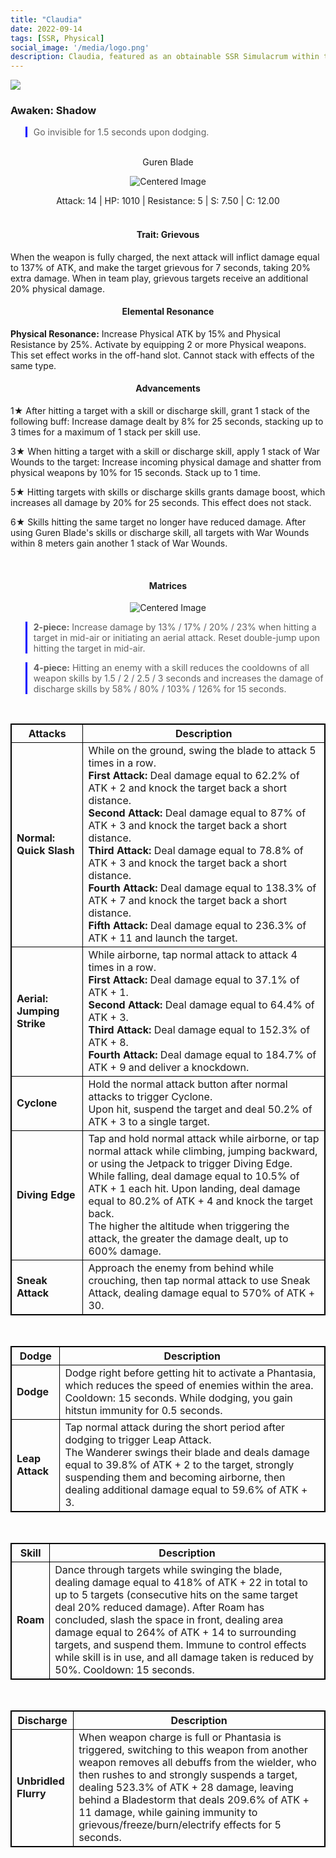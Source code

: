 ```yaml
---
title: "Claudia"
date: 2022-09-14
tags: [SSR, Physical]
social_image: '/media/logo.png'
description: Claudia, featured as an obtainable SSR Simulacrum within the simulacrum system, associated with the weapon Guren Blade.
---
```

![](https://i.postimg.cc/QMy2ZndX/Simulacrum-Claudia-Awaken.webp)

### Awaken: Shadow
> Go invisible for 1.5 seconds upon dodging.

</br>

<center>
Guren Blade
</center>

<p align="center">
    <img src="https://i.postimg.cc/SRwjvGwR/Icon-Weapon-Guren-Blade.webp" alt="Centered Image">
</p>

<center>
Attack: 14 | HP: 1010 | Resistance: 5 | S: 7.50 | C: 12.00
</center>

</br>

<h4 style="text-align: center;"> Trait: Grievous</h4>

When the weapon is fully charged, the next attack will inflict damage equal to 137% of ATK, and make the target grievous for 7 seconds, taking 20% extra damage. When in team play, grievous targets receive an additional 20% physical damage.

<h4 style="text-align: center;"> Elemental Resonance</h4> 

**Physical Resonance:** Increase Physical ATK by 15% and Physical Resistance by 25%. Activate by equipping 2 or more Physical weapons. This set effect works in the off-hand slot. Cannot stack with effects of the same type.


<h4 style="text-align: center;"> Advancements</h4>

1★ After hitting a target with a skill or discharge skill, grant 1 stack of the following buff: Increase damage dealt by 8% for 25 seconds, stacking up to 3 times for a maximum of 1 stack per skill use.


3★ When hitting a target with a skill or discharge skill, apply 1 stack of War Wounds to the target: Increase incoming physical damage and shatter from physical weapons by 10% for 15 seconds. Stack up to 1 time.


5★ Hitting targets with skills or discharge skills grants damage boost, which increases all damage by 20% for 25 seconds. This effect does not stack.

6★ Skills hitting the same target no longer have reduced damage. After using Guren Blade's skills or discharge skill, all targets with War Wounds within 8 meters gain another 1 stack of War Wounds.

</br>

<h4 style="text-align: center;"> Matrices</h4>

<p align="center">
    <img src="https://i.postimg.cc/MKR63nJw/Claudia-m.png" alt="Centered Image">
</p>


> **2-piece:** Increase damage by 13% / 17% / 20% / 23% when hitting a target in mid-air or initiating an aerial attack. Reset double-jump upon hitting the target in mid-air.

> **4-piece:** Hitting an enemy with a skill reduces the cooldowns of all weapon skills by 1.5 / 2 / 2.5 / 3 seconds and increases the damage of discharge skills by 58% / 80% / 103% / 126% for 15 seconds.

</br>

<style>
table {
    border-collapse: collapse;
}
table, th, td {
   border: 1.5px solid black;
}
blockquote {
    border-left: solid blue;
    padding-left: 10px;
}
</style>


| Attacks | Description |
| --- | --- |
| **Normal: Quick Slash** | While on the ground, swing the blade to attack 5 times in a row. </br> **First Attack:** Deal damage equal to 62.2% of ATK + 2 and knock the target back a short distance. </br> **Second Attack:** Deal damage equal to 87% of ATK + 3 and knock the target back a short distance. </br> **Third Attack:** Deal damage equal to 78.8% of ATK + 3 and knock the target back a short distance. </br> **Fourth Attack:** Deal damage equal to 138.3% of ATK + 7 and knock the target back a short distance. </br> **Fifth Attack:** Deal damage equal to 236.3% of ATK + 11 and launch the target. |
| **Aerial: Jumping Strike** | While airborne, tap normal attack to attack 4 times in a row. </br> **First Attack:** Deal damage equal to 37.1% of ATK + 1. </br> **Second Attack:** Deal damage equal to 64.4% of ATK + 3. </br> **Third Attack:** Deal damage equal to 152.3% of ATK + 8. </br> **Fourth Attack:** Deal damage equal to 184.7% of ATK + 9 and deliver a knockdown. |
| **Cyclone** | Hold the normal attack button after normal attacks to trigger Cyclone.<br>Upon hit, suspend the target and deal 50.2% of ATK + 3 to a single target. |
| **Diving Edge** | Tap and hold normal attack while airborne, or tap normal attack while climbing, jumping backward, or using the Jetpack to trigger Diving Edge.<br>While falling, deal damage equal to 10.5% of ATK + 1 each hit. Upon landing, deal damage equal to 80.2% of ATK + 4 and knock the target back.<br>The higher the altitude when triggering the attack, the greater the damage dealt, up to 600% damage. |
| **Sneak Attack** | Approach the enemy from behind while crouching, then tap normal attack to use Sneak Attack, dealing damage equal to 570% of ATK + 30.


</br>

| Dodge | Description |
| --- | --- |
| **Dodge** | Dodge right before getting hit to activate a Phantasia, which reduces the speed of enemies within the area. Cooldown: 15 seconds. While dodging, you gain hitstun immunity for 0.5 seconds.
| **Leap Attack** | Tap normal attack during the short period after dodging to trigger Leap Attack.<br>The Wanderer swings their blade and deals damage equal to 39.8% of ATK + 2 to the target, strongly suspending them and becoming airborne, then dealing additional damage equal to 59.6% of ATK + 3.

</br>

| Skill | Description |
| --- | --- |
| **Roam** | Dance through targets while swinging the blade, dealing damage equal to 418% of ATK + 22 in total to up to 5 targets (consecutive hits on the same target deal 20% reduced damage). After Roam has concluded, slash the space in front, dealing area damage equal to 264% of ATK + 14 to surrounding targets, and suspend them. Immune to control effects while skill is in use, and all damage taken is reduced by 50%. Cooldown: 15 seconds.


</br>

| Discharge| Description |
| --- | --- |
| **Unbridled Flurry** | When weapon charge is full or Phantasia is triggered, switching to this weapon from another weapon removes all debuffs from the wielder, who then rushes to and strongly suspends a target, dealing 523.3% of ATK + 28 damage, leaving behind a Bladestorm that deals 209.6% of ATK + 11 damage, while gaining immunity to grievous/freeze/burn/electrify effects for 5 seconds.


